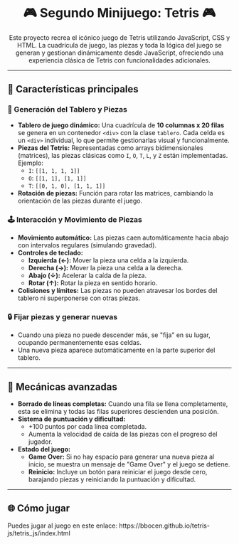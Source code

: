 <h1 align="center">🎮 Segundo Minijuego: Tetris 🎮</h1>

<p align="center">
  Este proyecto recrea el icónico juego de Tetris utilizando JavaScript, CSS y HTML. 
  La cuadrícula de juego, las piezas y toda la lógica del juego se generan y gestionan dinámicamente desde JavaScript, 
  ofreciendo una experiencia clásica de Tetris con funcionalidades adicionales.
</p>

---

<h2>🚀 Características principales</h2>

<h3>🎲 Generación del Tablero y Piezas</h3>
<ul>
  <li><strong>Tablero de juego dinámico:</strong> 
    Una cuadrícula de <strong>10 columnas x 20 filas</strong> se genera en un contenedor <code>&lt;div&gt;</code> con la clase <code>tablero</code>. 
    Cada celda es un <code>&lt;div&gt;</code> individual, lo que permite gestionarlas visual y funcionalmente.
  </li>
  <li><strong>Piezas del Tetris:</strong>
    Representadas como arrays bidimensionales (matrices), las piezas clásicas como <code>I</code>, <code>O</code>, <code>T</code>, <code>L</code>, y <code>Z</code> están implementadas. Ejemplo:
    <ul>
      <li><code>I</code>: <code>[[1, 1, 1, 1]]</code></li>
      <li><code>O</code>: <code>[[1, 1], [1, 1]]</code></li>
      <li><code>T</code>: <code>[[0, 1, 0], [1, 1, 1]]</code></li>
    </ul>
  </li>
  <li><strong>Rotación de piezas:</strong> Función para rotar las matrices, cambiando la orientación de las piezas durante el juego.</li>
</ul>

<h3>🕹️ Interacción y Movimiento de Piezas</h3>
<ul>
  <li><strong>Movimiento automático:</strong> Las piezas caen automáticamente hacia abajo con intervalos regulares (simulando gravedad).</li>
  <li><strong>Controles de teclado:</strong>
    <ul>
      <li><strong>Izquierda (←):</strong> Mover la pieza una celda a la izquierda.</li>
      <li><strong>Derecha (→):</strong> Mover la pieza una celda a la derecha.</li>
      <li><strong>Abajo (↓):</strong> Acelerar la caída de la pieza.</li>
      <li><strong>Rotar (↑):</strong> Rotar la pieza en sentido horario.</li>
    </ul>
  </li>
  <li><strong>Colisiones y límites:</strong> Las piezas no pueden atravesar los bordes del tablero ni superponerse con otras piezas.</li>
</ul>

<h3>🔒 Fijar piezas y generar nuevas</h3>
<ul>
  <li>Cuando una pieza no puede descender más, se "fija" en su lugar, ocupando permanentemente esas celdas.</li>
  <li>Una nueva pieza aparece automáticamente en la parte superior del tablero.</li>
</ul>

---

<h2>🧩 Mecánicas avanzadas</h2>

<ul>
  <li><strong>Borrado de líneas completas:</strong> Cuando una fila se llena completamente, esta se elimina y todas las filas superiores descienden una posición.</li>
  <li><strong>Sistema de puntuación y dificultad:</strong>
    <ul>
      <li>+100 puntos por cada línea completada.</li>
      <li>Aumenta la velocidad de caída de las piezas con el progreso del jugador.</li>
    </ul>
  </li>
  <li><strong>Estado del juego:</strong>
    <ul>
      <li><strong>Game Over:</strong> Si no hay espacio para generar una nueva pieza al inicio, se muestra un mensaje de "Game Over" y el juego se detiene.</li>
      <li><strong>Reinicio:</strong> Incluye un botón para reiniciar el juego desde cero, barajando piezas y reiniciando la puntuación y dificultad.</li>
    </ul>
  </li>
</ul>

---

<h2>🌐 Cómo jugar</h2>
Puedes jugar al juego en este enlace: https://bbocen.github.io/tetris-js/tetris_js/index.html


